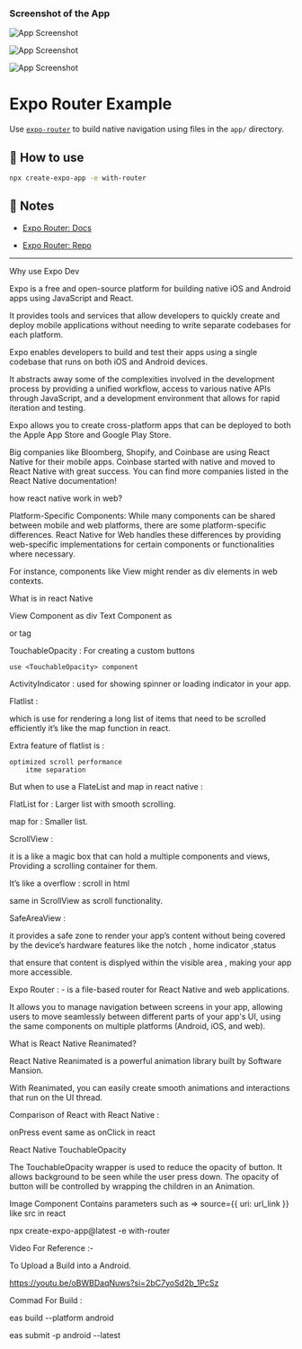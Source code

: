 ### Screenshot of the App

![App Screenshot](./assets/mobile1.png)

![App Screenshot](./assets/mobile2.png)

![App Screenshot](./assets/mobile3.png)

# Expo Router Example

Use [`expo-router`](https://expo.github.io/router) to build native navigation using files in the `app/` directory.

## 🚀 How to use

```sh
npx create-expo-app -e with-router
```

## 📝 Notes

- [Expo Router: Docs](https://expo.github.io/router)
- [Expo Router: Repo](https://github.com/expo/router)

  <!-- create a build and see the demo -->

  <!-- sudo npx expo start --tunnel -->

---

Why use Expo Dev

Expo is a free and open-source platform for building native iOS and Android apps using JavaScript and React.

It provides tools and services that allow developers to quickly create and deploy mobile applications without needing to write separate codebases for each platform.

Expo enables developers to build and test their apps using a single codebase that runs on both iOS and Android devices.

It abstracts away some of the complexities involved in the development process by providing a unified workflow, access to various native APIs through JavaScript, and a development environment that allows for rapid iteration and testing.

Expo allows you to create cross-platform apps that can be deployed to both the Apple App Store and Google Play Store.

Big companies like Bloomberg, Shopify, and Coinbase are using React Native for their mobile apps. Coinbase started with native and moved to React Native with great success. You can find more companies listed in the React Native documentation!

how react native work in web?

Platform-Specific Components: While many components can be shared between mobile and web platforms, there are some platform-specific differences. React Native for Web handles these differences by providing web-specific implementations for certain components or functionalities where necessary.

For instance, components like View might render as div elements in web contexts.

What is in react Native

View Component as div
Text Component as <p> or <h> tag

TouchableOpacity : For creating a custom buttons

    use <TouchableOpacity> component

ActivityIndicator : used for showing spinner or loading indicator in your app.

Flatlist :

which is use for rendering a long list of items that need to be scrolled efficiently it’s like the map function in react.

Extra feature of flatlist is :

    optimized scroll performance
        itme separation

But when to use a FlateList and map in react native :

FlatList for : Larger list with smooth scrolling.

map for : Smaller list.

ScrollView :

it is a like a magic box that can hold a multiple components and views, Providing a scrolling container for them.

It’s like a overflow : scroll in html

same in ScrollView as scroll functionality.

SafeAreaView :

it provides a safe zone to render your app’s content without being covered by the device’s hardware features like the notch , home indicator ,status

that ensure that content is displyed within the visible area , making your app more accessible.

Expo Router : - is a file-based router for React Native and web applications.

It allows you to manage navigation between screens in your app, allowing users to move seamlessly between different parts of your app's UI, using the same components on multiple platforms (Android, iOS, and web).

What is React Native Reanimated?

React Native Reanimated is a powerful animation library built by Software Mansion.

With Reanimated, you can easily create smooth animations and interactions that run on the UI thread.

Comparison of React with React Native :

onPress event same as onClick in react

React Native TouchableOpacity

The TouchableOpacity wrapper is used to reduce the opacity of button. It allows background to be seen while the user press down. The opacity of button will be controlled by wrapping the children in an Animation.

Image Component Contains parameters such as
=> source={{ uri: url_link  }} like src in react

npx create-expo-app@latest -e with-router

Video For Reference :-

To Upload a Build into a Android.

https://youtu.be/oBWBDaqNuws?si=2bC7yoSd2b_1PcSz

Commad For Build :

eas build --platform android

eas submit -p android --latest
